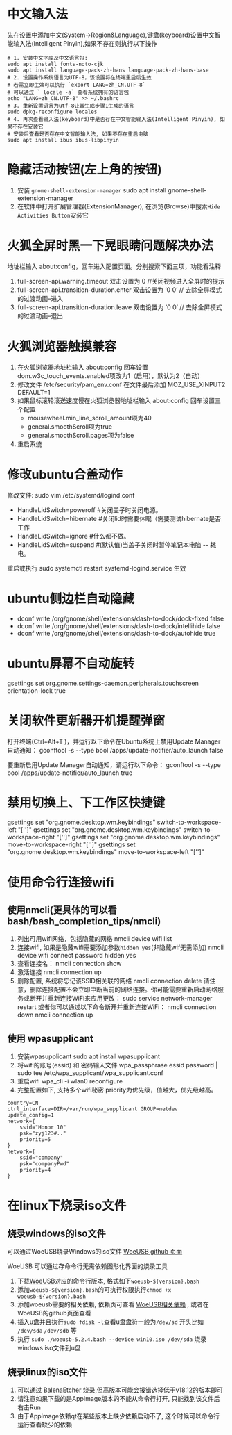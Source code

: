 # 中文输入法

先在设置中添加中文(System->Region&Language),键盘(keyboard)设置中文智能输入法(Intelligent Pinyin),如果不存在则执行以下操作

```shell
# 1. 安装中文字库及中文语言包:
sudo apt install fonts-noto-cjk
sudo apt install language-pack-zh-hans language-pack-zh-hans-base
# 2. 设置操作系统语言为UTF-8，该设置将在终端重启后生效
# 若需立即生效可以执行 `export LANG=zh_CN.UTF-8`
# 可以通过 ` locale -a` 查看系统拥有的语言包
echo "LANG=zh_CN.UTF-8" >> ~/.bashrc
# 3. 重新设置语言为utf-8让其生成步骤1生成的语言
sudo dpkg-reconfigure locales
# 4. 再次查看输入法(keyboard)中是否存在中文智能输入法(Intelligent Pinyin), 如果不存在安装它
# 安装后查看是否存在中文智能输入法, 如果不存在重启电脑
sudo apt install ibus ibus-libpinyin
```

# 隐藏活动按钮(左上角的按钮)
1. 安装 `gnome-shell-extension-manager`
sudo apt install gnome-shell-extension-manager
2. 在软件中打开扩展管理器(ExtensionManager), 在浏览(Browse)中搜索`Hide Activities Button`安装它

# 火狐全屏时黑一下晃眼睛问题解决办法
地址栏输入 about:config，回车进入配置页面。分别搜索下面三项，功能看注释
1. full-screen-api.warning.timeout 双击设置为 0 //关闭视频进入全屏时的提示
2. full-screen-api.transition-duration.enter 双击设置为 ‘0 0’ // 去除全屏模式的过渡动画–进入
3. full-screen-api.transition-duration.leave 双击设置为 ‘0 0’ // 去除全屏模式的过渡动画–退出

# 火狐浏览器触摸兼容
1. 在火狐浏览器地址栏输入 about:config 回车设置 dom.w3c_touch_events.enabled项改为1（启用），默认为2（自动）
2. 修改文件 /etc/security/pam_env.conf 在文件最后添加 MOZ_USE_XINPUT2 DEFAULT=1
3. 如果鼠标滚轮滚送速度慢在火狐浏览器地址栏输入 about:config 回车设置三个配置
    - mousewheel.min_line_scroll_amount项为40
    - general.smoothScroll项为true
    - general.smoothScroll.pages项为false
4. 重启系统

# 修改ubuntu合盖动作
修改文件: sudo vim /etc/systemd/logind.conf
- HandleLidSwitch=poweroff #关闭盖子时关闭电源。
- HandleLidSwitch=hibernate #关闭lid时需要休眠（需要测试hibernate是否工作
- HandleLidSwitch=ignore  #什么都不做。
- HandleLidSwitch=suspend #(默认值)当盖子关闭时暂停笔记本电脑 -- 耗电。

重启或执行 sudo systemctl restart systemd-logind.service 生效

# ubuntu侧边栏自动隐藏
- dconf write /org/gnome/shell/extensions/dash-to-dock/dock-fixed false
- dconf write /org/gnome/shell/extensions/dash-to-dock/intellihide false
- dconf write /org/gnome/shell/extensions/dash-to-dock/autohide true

# ubuntu屏幕不自动旋转
gsettings set org.gnome.settings-daemon.peripherals.touchscreen orientation-lock true

# 关闭软件更新器开机提醒弹窗
打开终端(Ctrl+Alt+T )，并运行以下命令在Ubuntu系统上禁用Update Manager自动通知：
gconftool -s --type bool /apps/update-notifier/auto_launch false

要重新启用Update Manager自动通知，请运行以下命令：
gconftool -s --type bool /apps/update-notifier/auto_launch true

# 禁用切换上、下工作区快捷键
gsettings set "org.gnome.desktop.wm.keybindings" switch-to-workspace-left "['']"
gsettings set "org.gnome.desktop.wm.keybindings" switch-to-workspace-right "['']"
gsettings set "org.gnome.desktop.wm.keybindings" move-to-workspace-right "['']"
gsettings set "org.gnome.desktop.wm.keybindings" move-to-workspace-left "['']"

# 使用命令行连接wifi

## 使用nmcli(更具体的可以看bash/bash_completion_tips/nmcli)
1. 列出可用wifi网络，包括隐藏的网络
nmcli device wifi list
2. 连接wifi, 如果是隐藏wifi需要添加参数`hidden yes`(非隐藏wif无需添加)
nmcli device wifi connect <SSID> password <password> hidden yes
3. 查看连接名：
nmcli connection show
4. 激活连接
nmcli connection up <connection-name>
5. 删除配置, 系统将忘记该SSID相关联的网络
nmcli connection delete <connection-name>
请注意，删除连接配置不会立即中断当前的网络连接。你可能需要重新启动网络服务或断开并重新连接WiFi来应用更改：
sudo service network-manager restart
或者你可以通过以下命令断开并重新连接WiFi：
nmcli connection down <connection-name>
nmcli connection up <connection-name>


## 使用 wpasupplicant

1. 安装wpasupplicant
sudo apt install wpasupplicant
2. 将wifi的账号(essid) 和 密码输入文件
wpa_passphrase essid password | sudo tee /etc/wpa_supplicant/wpa_supplicant.conf
3. 重启wifi 
wpa_cli -i wlan0 reconfigure
4. 完整配置如下, 支持多个wifi秘密 priority为优先级，值越大，优先级越高。
```config
country=CN
ctrl_interface=DIR=/var/run/wpa_supplicant GROUP=netdev
update_config=1
network={
    ssid="Honor 10"
    psk="zyj123#.."
    priority=5
} 
network={
    ssid="company"
    psk="companyPwd"
    priority=4
}
```

# 在linux下烧录iso文件

## 烧录windows的iso文件

可以通过WoeUSB烧录Windows的iso文件 [WoeUSB github 页面](https://github.com/WoeUSB/WoeUSB)

WoeUSB 可以通过存命令行无需依赖图形化界面的烧录工具

1. 下载[WoeUSB](https://github.com/WoeUSB/WoeUSB/releases/)对应的命令行版本, 格式如下`woeusb-${version}.bash`
2. 添加`woeusb-${version}.bash`的可执行权限执行`chmod +x woeusb-${version}.bash`
3. 添加woeusb需要的相关依赖, 依赖页可查看 [WoeUSB相关依赖](https://github.com/WoeUSB/WoeUSB/wiki/Dependencies) , 或者在WoeUSB的github页面查看
4. 插入u盘并且执行`sudo fdisk -l`查看u盘盘符一般为`/dev/sd` 开头比如 `/dev/sda` `/dev/sdb` 等
5. 执行 `sudo ./woeusb-5.2.4.bash --device win10.iso /dev/sda` 烧录windows iso文件到u盘

## 烧录linux的iso文件

1. 可以通过 [BalenaEtcher](https://github.com/balena-io/etcher/releases) 烧录,但高版本可能会报错选择低于v18.12的版本即可
2. 请注意如果下载的是AppImage版本的不能从命令行打开, 只能找到该文件后右击Run
3. 由于AppImage依赖qt在某些版本上缺少依赖启动不了, 这个时候可以命令行运行查看缺少的依赖


